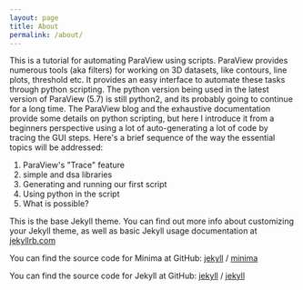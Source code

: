```yaml
---
layout: page
title: About
permalink: /about/
---
```


This is a tutorial for automating ParaView using scripts. ParaView provides numerous tools (aka filters) for working on 3D datasets, like contours, line plots, threshold etc. It provides an easy interface to automate these tasks through python scripting. The python version being used in the latest version of ParaView (5.7) is still python2, and its probably going to continue for a long time. The ParaView blog and the exhaustive documentation provide some details on python scripting, but here I introduce it from a beginners perspective using a lot of auto-generating a lot of code by tracing the GUI steps. Here's a brief sequence of the way the essential topics will be addressed:

1. ParaView's "Trace" feature
2. simple and dsa libraries
3. Generating and running our first script
4. Using python in the script
5. What is possible?

This is the base Jekyll theme. You can find out more info about customizing your Jekyll theme, as well as basic Jekyll usage documentation at [jekyllrb.com](https://jekyllrb.com/)

You can find the source code for Minima at GitHub:
[jekyll][jekyll-organization] /
[minima](https://github.com/jekyll/minima)

You can find the source code for Jekyll at GitHub:
[jekyll][jekyll-organization] /
[jekyll](https://github.com/jekyll/jekyll)


[jekyll-organization]: https://github.com/jekyll
